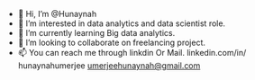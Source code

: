 - 👋 Hi, I’m @Hunaynah
- 👀 I’m interested in data analytics and data scientist role.
- 🌱 I’m currently learning Big data analytics.
- 💞️ I’m looking to collaborate on freelancing project.
- 📫 You can reach me through linkdin Or Mail.
      linkedin.com/in/ hunaynahumerjee
      umerjeehunaynah@gmail.com
